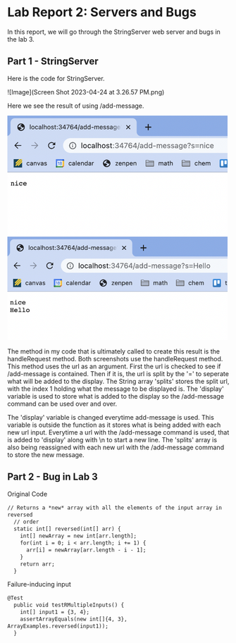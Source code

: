 # Lab Report 2: Servers and Bugs

In this report, we will go through the StringServer web server and bugs in the lab 3. 

## Part 1 - StringServer

Here is the code for StringServer.

![Image](Screen Shot 2023-04-24 at 3.26.57 PM.png)

Here we see the result of using /add-message.

<img src="Screen Shot 2023-04-24 at 3.15.34 PM.png"  width="500" height="272">

<img src="Screen Shot 2023-04-24 at 3.15.48 PM.png"  width="500" height="235">

The method in my code that is ultimately called to create this result is the handleRequest method. Both screenshots use the handleRequest method. This method uses the url as an argument. First the url is checked to see if /add-message is contained. Then if it is, the url is split by the '=' to seperate what will be added to the display. The String array 'splits' stores the split url, with the index 1 holding what the message to be displayed is. The 'display' variable is used to store what is added to the display so the /add-message command can be used over and over. 

The 'display' variable is changed everytime add-message is used. This variable is outside the function as it stores what is being added with each new url input. Everytime a url with the /add-message command is used, that is added to 'display' along with \n to start a new line. The 'splits' array is also being reassigned with each new url with the /add-message command to store the new message. 

## Part 2 - Bug in Lab 3

Original Code
```
// Returns a *new* array with all the elements of the input array in reversed
  // order
  static int[] reversed(int[] arr) {
    int[] newArray = new int[arr.length];
    for(int i = 0; i < arr.length; i += 1) {
      arr[i] = newArray[arr.length - i - 1];
    }
    return arr;
  }
```

Failure-inducing input 
```
@Test
  public void testRMultipleInputs() {
    int[] input1 = {3, 4};
    assertArrayEquals(new int[]{4, 3}, ArrayExamples.reversed(input1));
  }
```



